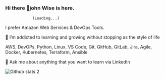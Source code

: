### Hi there 👋john Wise is here. 
                (Loading...)
 
I prefer Amazon Web Services & DevOps Tools.

🌱 I’m addicted to learning and growing without stopping as the style of life

AWS, DevOPs, Python, Linux, VS Code, Git, GitHub, GitLab, Jira, Agile, Docker, Kubernetes, Terraform, Ansible


💬 Ask me about anything that you want to learn via LinkedIn


![Github stats 2](https://github-readme-stats.vercel.app/api?username=kullanıcıadınız&show_icons=true&theme=radical)
